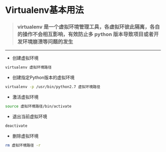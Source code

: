 # Virtualenv基本用法
> ### virtualenv 是一个虚拟环境管理工具，各虚拟环彼此隔离，各自的操作不会相互影响，有效防止多 python 版本导致项目或者开发环境崩溃等问题的发生
***
- 创建虚拟环境
```bash
virtualenv 虚拟环境路径
```
- 创建指定Python版本的虚拟环境
```bash
virtualenv -p /usr/bin/python2.7 虚拟环境路径
```
- 激活虚拟环境
```bash
source 虚拟环境路径/bin/activate
```
- 退出当前虚拟环境
```bash
deactivate 
```
- 删除虚拟环境
```bash
rm 虚拟环境路径 -r
```
